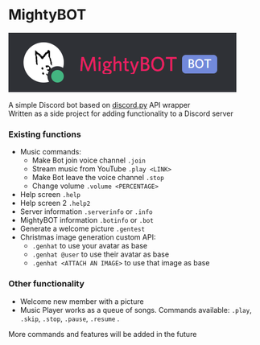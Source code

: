 # MightyBOT
   ![Bot Logo](/resources/botlogo.PNG)

   A simple Discord bot based on [discord.py](https://github.com/Rapptz/discord.py) API wrapper  
   Written as a side project for adding functionality to a Discord server
   
### Existing functions
   - Music commands:
      - Make Bot join voice channel `.join`
      - Stream music from YouTube `.play <LINK>`
      - Make Bot leave the voice channel `.stop`
      - Change volume `.volume <PERCENTAGE>`
   - Help screen `.help`
   - Help screen 2 `.help2`
   - Server information `.serverinfo` or `.info`
   - MightyBOT information `.botinfo` or `.bot`
   - Generate a welcome picture `.gentest`
   - Christmas image generation custom API:
      - `.genhat` to use your avatar as base
      - `.genhat @user` to use their avatar as base
      - `.genhat <ATTACH AN IMAGE>` to use that image as base
   
### Other functionality
   - Welcome new member with a picture
   - Music Player works as a queue of songs. Commands available: `.play`, `.skip`, `.stop`, `.pause`, `.resume` .

More commands and features will be added in the future
